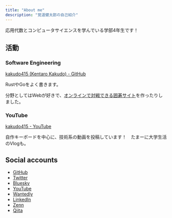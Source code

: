 ```yaml
---
title: "About me"
description: "覚道健太郎の自己紹介"
---
```


応用代数とコンピュータサイエンスを学んでいる学部4年生です！

## 活動

### Software Engineering

[kakudo415 (Kentaro Kakudo) - GitHub](https://github.com/kakudo415)

RustやGoをよく書きます。

分野としてはWebが好きで、[オンラインで対戦できる囲碁サイト](https://github.com/kakudo415/online-igo)を作ったりしました。

### YouTube

[kakudo415 - YouTube](https://www.youtube.com/@kakudo415)

自作キーボードを中心に、技術系の動画を投稿しています！　たまーに大学生活のVlogも。

## Social accounts

- [GitHub](https://github.com/kakudo415)
- [Twitter](https://twitter.com/kakudo415)
- [Bluesky](https://bsky.app/profile/kakudo.org)
- [YouTube](https://www.youtube.com/@kakudo415)
- [Wantedly](https://www.wantedly.com/id/kakudo415)
- [LinkedIn](https://www.linkedin.com/in/kakudo415/)
- [Zenn](https://zenn.dev/kakudo)
- [Qiita](https://qiita.com/kakudo415)
